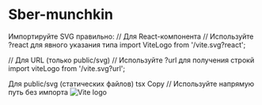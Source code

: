 # Sber-munchkin

Импортируйте SVG правильно:
// Для React-компонента
// Используйте ?react для явного указания типа
import ViteLogo from '/vite.svg?react';

// Для URL (только public/svg)
// Используйте ?url для получения строкй
import viteLogo from '/vite.svg?url';

Для public/svg (статических файлов)
tsx
Copy
// Используйте напрямую путь без импорта
<img src="/vite.svg" className={s.logo} alt="Vite logo" />
